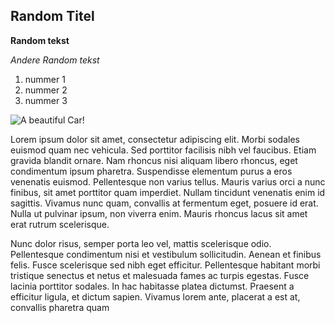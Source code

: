 ## Random Titel

**Random tekst**

_Andere Random tekst_

1. nummer 1
2. nummer 2
3. nummer 3

![A beautiful Car!](https://www.cnet.com/a/img/resize/ba9df2a7556568a28dd0a5a49a5fe913fb44db7b/hub/2022/07/13/e060a321-8ba6-474c-84bf-911f45b6b9d2/2022-audi-rs6-avant-001.jpg?auto=webp&width=1200)

Lorem ipsum dolor sit amet, consectetur adipiscing elit. Morbi sodales euismod quam nec vehicula. Sed porttitor facilisis nibh vel faucibus. Etiam gravida blandit ornare. Nam rhoncus nisi aliquam libero rhoncus, eget condimentum ipsum pharetra. Suspendisse elementum purus a eros venenatis euismod. Pellentesque non varius tellus. Mauris varius orci a nunc finibus, sit amet porttitor quam imperdiet. Nullam tincidunt venenatis enim id sagittis. Vivamus nunc quam, convallis at fermentum eget, posuere id erat. Nulla ut pulvinar ipsum, non viverra enim. Mauris rhoncus lacus sit amet erat rutrum scelerisque.

Nunc dolor risus, semper porta leo vel, mattis scelerisque odio. Pellentesque condimentum nisi et vestibulum sollicitudin. Aenean et finibus felis. Fusce scelerisque sed nibh eget efficitur. Pellentesque habitant morbi tristique senectus et netus et malesuada fames ac turpis egestas. Fusce lacinia porttitor sodales. In hac habitasse platea dictumst. Praesent a efficitur ligula, et dictum sapien. Vivamus lorem ante, placerat a est at, convallis pharetra quam